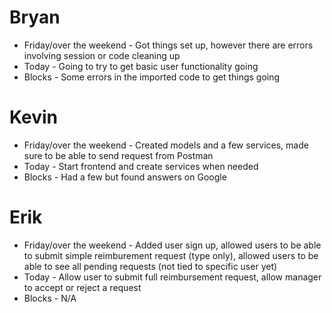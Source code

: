 # Bryan

- Friday/over the weekend - Got things set up, however there are errors involving session or code cleaning up
- Today - Going to try to get basic user functionality going
- Blocks - Some errors in the imported code to get things going

# Kevin

- Friday/over the weekend - Created models and a few services, made sure to be able to send request from Postman
- Today - Start frontend and create services when needed
- Blocks - Had a few but found answers on Google

# Erik

- Friday/over the weekend - Added user sign up, allowed users to be able to submit simple reimburement request (type only), allowed users to be able to see all pending requests (not tied to specific user yet)
- Today - Allow user to submit full reimbursement request, allow manager to accept or reject a request
- Blocks - N/A